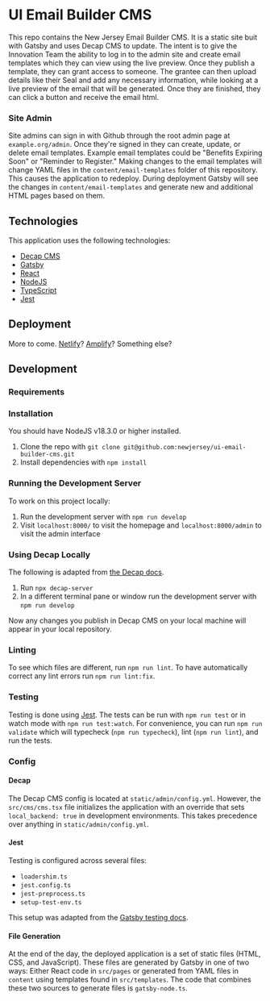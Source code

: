 # UI Email Builder CMS

This repo contains the New Jersey Email Builder CMS. It is a static site buit with Gatsby and uses Decap CMS to update. The intent is to give the Innovation Team the ability to log in to the admin site and create email templates which they can view using the live preview. Once they publish a template, they can grant access to someone. The grantee can then upload details like their Seal and add any necessary information, while looking at a live preview of the email that will be generated. Once they are finished, they can click a button and receive the email html.

### Site Admin

Site admins can sign in with Github through the root admin page at `example.org/admin`. Once they're signed in they can create, update, or delete email templates. Example email templates could be "Benefits Expiring Soon" or "Reminder to Register." Making changes to the email templates will change YAML files in the `content/email-templates` folder of this repository. This causes the application to redeploy. During deployment Gatsby will see the changes in `content/email-templates` and generate new and additional HTML pages based on them.

## Technologies

This application uses the following technologies:

- [Decap CMS](https://decapcms.org/)
- [Gatsby](https://www.gatsbyjs.com/)
- [React](https://react.dev/)
- [NodeJS](https://nodejs.org/en)
- [TypeScript](https://www.typescriptlang.org/)
- [Jest](https://jestjs.io/)

## Deployment

More to come. [Netlify](https://www.netlify.com)? [Amplify](https://aws.amazon.com/amplify/)? Something else?

## Development

### Requirements

### Installation

You should have NodeJS v18.3.0 or higher installed.

1. Clone the repo with `git clone git@github.com:newjersey/ui-email-builder-cms.git`
1. Install dependencies with `npm install`

### Running the Development Server

To work on this project locally:

1. Run the development server with `npm run develop`
1. Visit `localhost:8000/` to visit the homepage and `localhost:8000/admin` to visit the admin interface

### Using Decap Locally

The following is adapted from [the Decap docs](https://decapcms.org/docs/beta-features/#working-with-a-local-git-repository).

1. Run `npx decap-server`
1. In a different terminal pane or window run the development server with `npm run develop`

Now any changes you publish in Decap CMS on your local machine will appear in your local repository.

### Linting

To see which files are different, run `npm run lint`. To have automatically correct any lint errors
run `npm run lint:fix`.

### Testing

Testing is done using [Jest](https://jestjs.io/). The tests can be run with `npm run test` or in watch mode with `npm run test:watch`. For convenience,
you can run `npm run validate` which will typecheck (`npm run typecheck`), lint (`npm run lint`), and run the tests.

### Config

#### Decap

The Decap CMS config is located at `static/admin/config.yml`. However, the `src/cms/cms.tsx` file initializes the application with an override that sets `local_backend: true` in development environments. This takes precedence over anything in `static/admin/config.yml`.

#### Jest

Testing is configured across several files:

- `loadershim.ts`
- `jest.config.ts`
- `jest-preprocess.ts`
- `setup-test-env.ts`

This setup was adapted from the [Gatsby testing docs](https://www.gatsbyjs.com/docs/how-to/testing/unit-testing/).

#### File Generation

At the end of the day, the deployed application is a set of static files (HTML, CSS, and JavaScript). These files
are generated by Gatsby in one of two ways: Either React code in `src/pages` or generated from YAML files in
`content` using templates found in `src/templates`. The code that combines these two sources to generate
files is `gatsby-node.ts`.
